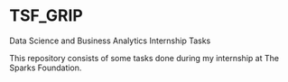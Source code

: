 # TSF_GRIP

Data Science and Business Analytics Internship Tasks

This repository consists of some tasks done during my internship at The Sparks Foundation.
